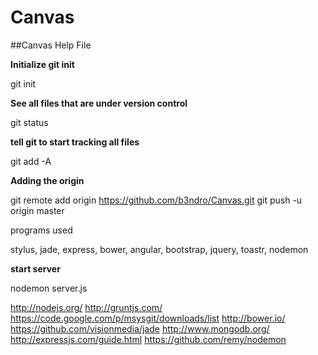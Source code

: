 Canvas
======

##Canvas Help File

**Initialize git init**

git init

**See all files that are under version control**

git status 

**tell git to start tracking all files**

git add -A

**Adding the origin**

git remote add origin https://github.com/b3ndro/Canvas.git
git push -u origin master

programs used

stylus, jade, express, bower, angular, bootstrap, jquery, toastr, nodemon

**start server**

nodemon server.js


http://nodejs.org/
http://gruntjs.com/
https://code.google.com/p/msysgit/downloads/list
http://bower.io/
https://github.com/visionmedia/jade
http://www.mongodb.org/
http://expressjs.com/guide.html
https://github.com/remy/nodemon




